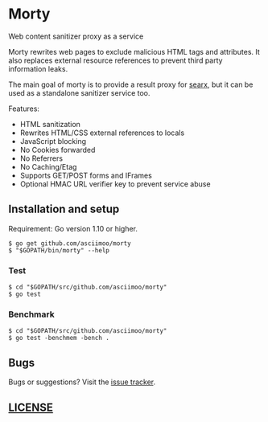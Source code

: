 # Morty

Web content sanitizer proxy as a service

Morty rewrites web pages to exclude malicious HTML tags and attributes. It also replaces external resource references to prevent third party information leaks.

The main goal of morty is to provide a result proxy for [searx](https://asciimoo.github.com/searx/), but it can be used as a standalone sanitizer service too.

Features:

 - HTML sanitization
 - Rewrites HTML/CSS external references to locals
 - JavaScript blocking
 - No Cookies forwarded
 - No Referrers
 - No Caching/Etag
 - Supports GET/POST forms and IFrames
 - Optional HMAC URL verifier key to prevent service abuse


## Installation and setup
Requirement: Go version 1.10 or higher.

```
$ go get github.com/asciimoo/morty
$ "$GOPATH/bin/morty" --help
```


### Test

```
$ cd "$GOPATH/src/github.com/asciimoo/morty"
$ go test
```


### Benchmark

```
$ cd "$GOPATH/src/github.com/asciimoo/morty"
$ go test -benchmem -bench .
```


## Bugs

Bugs or suggestions? Visit the [issue tracker](https://github.com/asciimoo/morty/issues).


## [LICENSE](https://github.com/asciimoo/morty/blob/master/LICENSE)
